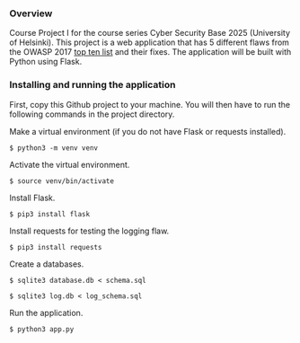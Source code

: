 ### Overview
Course Project I for the course series Cyber Security Base 2025 (University of Helsinki). This project is a web application that has 5 different flaws from the OWASP 2017
[top ten list](https://owasp.org/www-project-top-ten/2017/Top_10) and their fixes. The application will be built with Python using Flask.

### Installing and running the application
First, copy this Github project to your machine. You will then have to run the following commands in the project directory.

Make a virtual environment (if you do not have Flask or requests installed).
```console
$ python3 -m venv venv
```
Activate the virtual environment.
```console
$ source venv/bin/activate
```
Install Flask.
```console
$ pip3 install flask
```
Install requests for testing the logging flaw.
```console
$ pip3 install requests
```
Create a databases.
```console
$ sqlite3 database.db < schema.sql
```
```console
$ sqlite3 log.db < log_schema.sql
```
Run the application.
```console
$ python3 app.py
```

